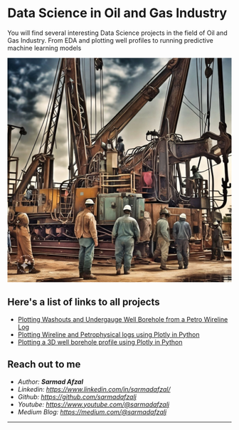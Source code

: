 # Data Science in Oil and Gas Industry
You will find several interesting Data Science projects in the field of Oil and Gas Industry. From EDA and plotting well profiles to running predictive machine learning models

![Drilling Rig](oil_rig.jpeg)

## Here's a list of links to all projects
- <a href="https://github.com/sarmadafzalj/Data-Science-in-Oil-and-Gas-Industry/tree/main/Plotting%20Washouts%20and%20Undergauge%20Well%20Borehole%20from%20a%20Petro%20Wireline%20Log%20" >Plotting Washouts and Undergauge Well Borehole from a Petro Wireline Log</a>
- <a href="https://github.com/sarmadafzalj/Data-Science-in-Oil-and-Gas-Industry/tree/main/Plotting%20Drilling%20and%20Wireline%20Logs%20in%20Python" >Plotting Wireline and Petrophysical logs using Plotly in Python</a>
- <a href="https://github.com/sarmadafzalj/Data-Science-in-Oil-and-Gas-Industry/tree/main/Plotting%20Well%20Borehole%20in%203D" >Plotting a 3D well borehole profile using Plotly in Python</a>

## Reach out to me
- <i>Author: <b>Sarmad Afzal</b></i>
- <i>Linkedin: https://www.linkedin.com/in/sarmadafzal/</i>
- <i>Github: https://github.com/sarmadafzalj</i>
- <i>Youtube: https://www.youtube.com/@sarmadafzalj</i>
- <i>Medium Blog: https://medium.com/@sarmadafzalj</i>
---
